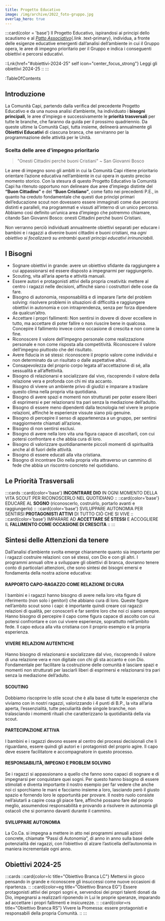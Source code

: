 ```yaml
--- 
title: Progetto Educativo
image: /img/archive/2022_foto-gruppo.jpg
overlap_hero: true
--- 
```


:::card{color = 'base'}
Il Progetto Educativo, ispirandosi ai principi dello scautismo e al [_Patto Associativo_](https://www.agesci.it/?wpfb_dl=2082){.link .text-primary}, individua, a fronte delle esigenze educative emergenti dall’analisi dell’ambiente in cui il Gruppo opera, le aree di impegno prioritario per il Gruppo e indica i conseguenti obiettivi e percorsi educativi.
  
::Lnk{href="#obiettivi-2024-25" self icon="center_focus_strong"}
Leggi gli obiettivi 2024-25
::
:::

:TableOfContents

## Introduzione

La Comunità Capi, partendo dalla verifica del precedente Progetto Educativo e da una nuova analisi d’ambiente, ha individuato i __bisogni principali__, le aree d’impiego e successivamente le __priorità trasversali__ per tutte le branche, che faranno da guida per il prossimo quadriennio. Da queste ultime la Comunità Capi, tutta insieme, delineerà annualmente gli __Obiettivi Educativi__ di ciascuna branca, che serviranno per la programmazione delle attività per le Unità.

### Scelta delle aree d'impegno prioritario

> "Onesti Cittadini perché buoni Cristiani" ~ San Giovanni Bosco

Le aree di impegno sono gli ambiti in cui la Comunità Capi ritiene prioritario orientare l’azione educativa nell’ambiente in cui opera in questo preciso momento storico. Con la stesura di questo Progetto Educativo la Comunità Capi ha ritenuto opportuno non delineare due aree d’impiego distinte del __“Buon Cittadino”__ e del __“Buon Cristiano”__, come fatto nei precedenti P.E., in quanto ha creduto fondamentale che questi due princìpi primari dell’educazione scout non dovessero essere immaginati come due percorsi distinti e paralleli, ma programmati e vissuti all’interno di un unico percorso. Abbiamo così definito un’unica area d’impiego che potremmo chiamare, citando San Giovanni Bosco: onesti Cittadini perché buoni Cristiani.  

Non verranno perciò individuati annualmente obiettivi separati per educare i bambini e i ragazzi a divenire buoni cittadini e buoni cristiani, ma _ogni obiettivo si focalizzerà su entrambi questi principi educativi irrinunciabili._

## I Bisogni

- Sognare obiettivi in grande: avere un obiettivo sfidante da raggiungere a cui appassionarsi ed essere disposto a impegnarmi per raggiungerlo.
- Scouting, vita all’aria aperta e attività manuali.
- Essere autori e protagonisti attivi della propria creatività: mettere al centro i ragazzi nelle decisioni, affinché siano i costruttori delle cose da fare.
- Bisogno di autonomia, responsabilità e di imparare l’arte del problem solving: risolvere problemi in situazioni di difficoltà e raggiungere obiettivi in autonomia e con intraprendenza, senza per forza dipendere da qualcun’altro.
- Accettare i propri fallimenti: Non sentirsi in dovere di dover eccellere in tutto, ma accettare di poter fallire o non riuscire bene in qualcosa. Concepire il fallimento invece come occasione di crescita e non come la fine.
- Riconoscere il valore dell’impegno personale come realizzazione personale e non come risposta alla competitività. Riconoscere il valore dell’impegno piuttosto che del risultato.
- Avere fiducia in sé stessi: riconoscere il proprio valore come individui e non determinato da un risultato o dalle aspettative altrui.
- Consapevolezza del proprio corpo legata all'accettazione di sé, alla sessualità e all’affettività.
- Bisogno di relazionarsi e socializzare dal vivo, riscoprendo il valore della relazione vera e profonda con chi mi sta accanto.
- Bisogno di vivere un ambiente privo di giudizi e imparare a traslare questo clima nella propria vita quotidiana.
- Bisogno di avere spazi e momenti non strutturati per poter essere liberi di esprimersi e per relazionarsi tra pari senza la mediazione dell’adulto.
- Bisogno di essere meno dipendenti dalla tecnologia nel vivere le proprie relazioni, affinché le esperienze vissute siano più genuine.
- Bisogno di percepire il senso di appartenenza a un gruppo, per sentirsi maggiormente chiamati all’azione.
- Bisogno di non sentirsi esclusi.
- Bisogno di avere nella loro vita una figura capace di ascoltarli, con cui potersi confrontare e che abbia cura di loro.
- Bisogno di valorizzare quotidianamente piccoli momenti di spiritualità anche al di fuori delle attività.
- Bisogno di essere educati alla vita cristiana.
- Bisogno di incontrare Dio nella propria vita attraverso un cammino di fede che abbia un riscontro concreto nel quotidiano.

## Le Priorità Trasversali

:::cards
::card{color='base'}
__INCONTRARE DIO__ IN OGNI MOMENTO DELLA VITA SCOUT PER RICONOSCERLO NEL QUOTIDIANO
::
::card{color='base'}
EDUCARE AL __SOGNO__ (riconoscerlo, costruirlo, portarlo avanti e raggiungerlo)
::
::card{color='base'}
SVILUPPARE AUTONOMIA PER SENTIRSI __PROTAGONISTI ATTIVI__ DI TUTTO CIÒ CHE SI VIVE
::
::card{color='base'}
IMPARARE AD __ACCETTARE SÉ STESSI__ E ACCOGLIERE IL __FALLIMENTO COME OCCASIONE DI CRESCITA__
::
:::

## Sintesi delle Attenzioni da tenere

Dall’analisi d’ambiente svolta emerge chiaramente quanto sia importante per i ragazzi costruire relazioni: con sé stessi, con Dio e con gli altri. I programmi annuali oltre a sviluppare gli obiettivi di branca, dovranno tenere conto di particolari attenzioni, che sono sintesi dei bisogni emersi e fondamenta della nostra azione educativa:  

#### RAPPORTO CAPO-RAGAZZO COME RELAZIONE DI CURA

I bambini e i ragazzi hanno bisogno di avere nella loro vita figure di riferimento (non solo i genitori) che abbiano cura di loro. Queste figure nell’ambito scout sono i capi: è importante quindi creare coi ragazzi relazioni di qualità, per conoscerli e far sentire loro che noi ci siamo sempre. Hanno bisogno di percepire il capo come figura capace di ascolto con cui potersi confrontare e con cui vivere esperienze, soprattutto nell’ambito fede. Il capo educa alla vita cristiana con il proprio esempio e la propria esperienza.

#### VIVERE RELAZIONI AUTENTICHE

Hanno bisogno di relazionarsi e socializzare dal vivo, riscoprendo il valore di una relazione vera e non digitale con chi gli sta accanto e con Dio. Fondamentale per facilitare la costruzione delle comunità è lasciare spazi e momenti non strutturati per lasciarli liberi di esprimersi e relazionarsi tra pari senza la mediazione dell’adulto.

#### SCOUTING

Dobbiamo riscoprire lo stile scout che è alla base di tutte le esperienze che viviamo con in nostri ragazzi, valorizzando i 4 
punti di B.P., la vita all’aria aperta, l’essenzialità, tutte peculiarità delle singole branche, non tralasciando i momenti rituali che caratterizzano la quotidianità della via scout. 

#### PARTECIPAZIONE ATTIVA

I bambini e i ragazzi devono essere al centro dei processi decisionali che li riguardano, essere quindi gli autori e i protagonisti del proprio agire. Il capo deve essere facilitatore e accompagnatore in questo processo.

#### RESPONSABILITÀ, IMPEGNO E PROBLEM SOLVING

Se i ragazzi si appassionano a quello che fanno sono capaci di sognare e di impegnarsi per conquistare quei sogni. Per questo hanno bisogno di essere stimolati e diventa importante il nostro esempio per far vedere che anche noi ci sporchiamo le mani e facciamo insieme a loro, lasciando però il giusto spazio e fornendo loro le opportunità per provare. Il nostro ruolo consiste nell’aiutarli a capire cosa gli piace fare, affinché possano fare del proprio meglio, assumendosi responsabilità e provando a risolvere in autonomia gli ostacoli che si porranno davanti durante il cammino.  
 
#### SVILUPPARE AUTONOMIA

La Co.Ca. si impegna a mettere in atto nei programmi annuali azioni concrete, chiamate “Passi di Autonomia”, di anno in anno sulla base delle potenzialità dei ragazzi, con l’obiettivo di alzare l’asticella dell’autonomia in maniera incrementale ogni anno. 

## Obiettivi 2024-25  

:::cards 
::card{color=lc title="Obiettivo Branca LC"}
Mettersi in gioco pensando in grande e riconoscere gli insuccessi come nuove occasioni di ripartenza.
::
::card{color=eg title="Obiettivo Branca EG"}
Essere protagonisti attivi dei propri sogni e, servendosi dei propri talenti donati da Dio, impegnarsi a realizzarli riponendo in Lui le proprie speranze, imparando ad accettare i propri fallimenti e insicurezze.
::
::card{color=rs title="Obiettivo Branca RS"}
Vivere la Promessa: essere protagonisti e responsabili della propria Comunità.
::
:::
